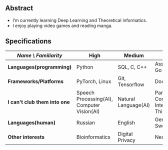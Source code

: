 ## Abstract
- I’m currently learning Deep Learning and Theoretical informatics.
- I enjoy playing video games and reading manga.

## Specifications
| *Name \ Familiarity* | High | Medium | Low |
| --------------- | --------------- | --------------- | ------------- |
| **Languages(programming)** | Python | SQL, C, C++ | Assembler, Go |
| **Frameworks/Platforms** | PyTorch, Linux | Git, Tensorflow | Docker |
| **I can't club them into one** | Speech Processing(AI), Computer Vision(AI) | Natural Language(AI) | Parallel Computing, Internet of Things |
| **Languages(human)** | Russian  | English | German, Swedish  |
| **Other interests** | Bioinformatics | Digital Privacy | Neuroscience |
